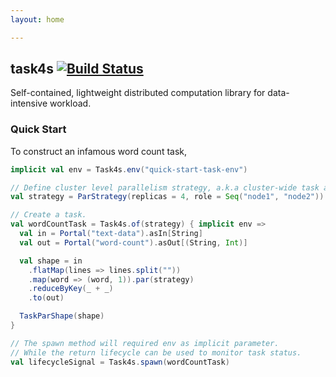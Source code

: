 ```yaml
---
layout: home

---
```


## task4s [![Build Status](https://travis-ci.com/tz70s/task4s.svg?token=q2MTgdyCTSXkarGyJWZp&branch=master)](https://travis-ci.com/tz70s/task4s)

Self-contained, lightweight distributed computation library for data-intensive workload.

### Quick Start

To construct an infamous word count task,

```scala
implicit val env = Task4s.env("quick-start-task-env")

// Define cluster level parallelism strategy, a.k.a cluster-wide task allocation.
val strategy = ParStrategy(replicas = 4, role = Seq("node1", "node2"))

// Create a task.
val wordCountTask = Task4s.of(strategy) { implicit env =>
  val in = Portal("text-data").asIn[String]
  val out = Portal("word-count").asOut[(String, Int)]

  val shape = in
    .flatMap(lines => lines.split(""))
    .map(word => (word, 1)).par(strategy)
    .reduceByKey(_ + _)
    .to(out)

  TaskParShape(shape)
}

// The spawn method will required env as implicit parameter.
// While the return lifecycle can be used to monitor task status.
val lifecycleSignal = Task4s.spawn(wordCountTask)
```
